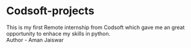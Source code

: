 # Codsoft-projects
This is my first Remote internship from Codsoft which gave me an great opportunity to enhace my skills in python.
<br>
Author - Aman Jaiswar
